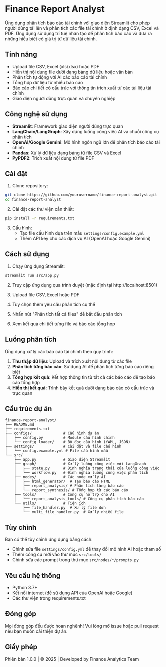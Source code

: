# Finance Report Analyst

Ứng dụng phân tích báo cáo tài chính với giao diện Streamlit cho phép người dùng tải lên và phân tích các file tài chính ở định dạng CSV, Excel và PDF. Ứng dụng sử dụng trí tuệ nhân tạo để phân tích báo cáo và đưa ra những hiểu biết có giá trị từ dữ liệu tài chính.

## Tính năng

- Upload file CSV, Excel (xls/xlsx) hoặc PDF
- Hiển thị nội dung file dưới dạng bảng dữ liệu hoặc văn bản
- Phân tích tự động với AI các báo cáo tài chính
- Tổng hợp dữ liệu từ nhiều báo cáo
- Báo cáo chi tiết có cấu trúc với thông tin trích xuất từ các tài liệu tài chính
- Giao diện người dùng trực quan và chuyên nghiệp

## Công nghệ sử dụng

- **Streamlit**: Framework giao diện người dùng trực quan
- **LangChain/LangGraph**: Xây dựng luồng công việc AI và chuỗi công cụ phân tích
- **OpenAI/Google Gemini**: Mô hình ngôn ngữ lớn để phân tích báo cáo tài chính
- **Pandas**: Xử lý dữ liệu dạng bảng từ file CSV và Excel
- **PyPDF2**: Trích xuất nội dung từ file PDF

## Cài đặt

1. Clone repository:
```bash
git clone https://github.com/yourusername/finance-report-analyst.git
cd finance-report-analyst
```

2. Cài đặt các thư viện cần thiết:
```bash
pip install -r requirements.txt
```

3. Cấu hình:
   - Tạo file cấu hình dựa trên mẫu `settings/config.example.yml`
   - Thêm API key cho các dịch vụ AI (OpenAI hoặc Google Gemini)

## Cách sử dụng

1. Chạy ứng dụng Streamlit:
```bash
streamlit run src/app.py
```

2. Truy cập ứng dụng qua trình duyệt (mặc định tại http://localhost:8501)

3. Upload file CSV, Excel hoặc PDF

4. Tùy chọn thêm yêu cầu phân tích cụ thể

5. Nhấn nút "Phân tích tất cả files" để bắt đầu phân tích

6. Xem kết quả chi tiết từng file và báo cáo tổng hợp

## Luồng phân tích

Ứng dụng xử lý các báo cáo tài chính theo quy trình:

1. **Thu thập dữ liệu**: Upload và trích xuất nội dung từ các file
2. **Phân tích từng báo cáo**: Sử dụng AI để phân tích từng báo cáo riêng biệt
3. **Tổng hợp kết quả**: Kết hợp thông tin từ tất cả các báo cáo để tạo báo cáo tổng hợp
4. **Hiển thị kết quả**: Trình bày kết quả dưới dạng báo cáo có cấu trúc và trực quan

## Cấu trúc dự án

```
finance-report-analyst/
├── README.md
├── requirements.txt
├── configs/              # Cấu hình dự án
│   ├── config.py         # Module cấu hình chính
│   └── config_loader/    # Bộ đọc cấu hình (YAML, JSON)
├── settings/             # Cài đặt và file cấu hình
│   └── config.example.yml # File cấu hình mẫu
└── src/
    ├── app.py            # Giao diện Streamlit
    ├── graph/            # Xử lý luồng công việc với LangGraph
    │   ├── state.py      # Định nghĩa trạng thái của luồng công việc
    │   └── workflow.py   # Định nghĩa luồng công việc phân tích
    ├── nodes/            # Các node xử lý AI
    │   ├── html_generator/  # Tạo báo cáo HTML
    │   ├── report_analysis/ # Phân tích từng báo cáo
    │   └── report_synthesis/ # Tổng hợp từ các báo cáo
    ├── tools/            # Công cụ hỗ trợ cho AI
    │   └── report_analysis_tools/ # Công cụ phân tích báo cáo
    └── utils/            # Tiện ích
        ├── file_handler.py  # Xử lý file đơn
        └── multi_file_handler.py  # Xử lý nhiều file
```

## Tùy chỉnh

Bạn có thể tùy chỉnh ứng dụng bằng cách:

- Chỉnh sửa file `settings/config.yml` để thay đổi mô hình AI hoặc tham số
- Thêm công cụ mới vào thư mục `src/tools/`
- Chỉnh sửa các prompt trong thư mục `src/nodes/*/prompts.py`

## Yêu cầu hệ thống

- Python 3.7+
- Kết nối internet (để sử dụng API của OpenAI hoặc Google)
- Các thư viện trong requirements.txt

## Đóng góp

Mọi đóng góp đều được hoan nghênh! Vui lòng mở issue hoặc pull request nếu bạn muốn cải thiện dự án.

## Giấy phép

Phiên bản 1.0.0 | © 2025 | Developed by Finance Analytics Team
